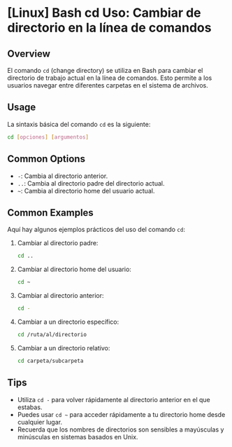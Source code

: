# [Linux] Bash cd Uso: Cambiar de directorio en la línea de comandos

## Overview
El comando `cd` (change directory) se utiliza en Bash para cambiar el directorio de trabajo actual en la línea de comandos. Esto permite a los usuarios navegar entre diferentes carpetas en el sistema de archivos.

## Usage
La sintaxis básica del comando `cd` es la siguiente:

```bash
cd [opciones] [argumentos]
```

## Common Options
- `-`: Cambia al directorio anterior.
- `..`: Cambia al directorio padre del directorio actual.
- `~`: Cambia al directorio home del usuario actual.

## Common Examples
Aquí hay algunos ejemplos prácticos del uso del comando `cd`:

1. Cambiar al directorio padre:
   ```bash
   cd ..
   ```

2. Cambiar al directorio home del usuario:
   ```bash
   cd ~
   ```

3. Cambiar al directorio anterior:
   ```bash
   cd -
   ```

4. Cambiar a un directorio específico:
   ```bash
   cd /ruta/al/directorio
   ```

5. Cambiar a un directorio relativo:
   ```bash
   cd carpeta/subcarpeta
   ```

## Tips
- Utiliza `cd -` para volver rápidamente al directorio anterior en el que estabas.
- Puedes usar `cd ~` para acceder rápidamente a tu directorio home desde cualquier lugar.
- Recuerda que los nombres de directorios son sensibles a mayúsculas y minúsculas en sistemas basados en Unix.